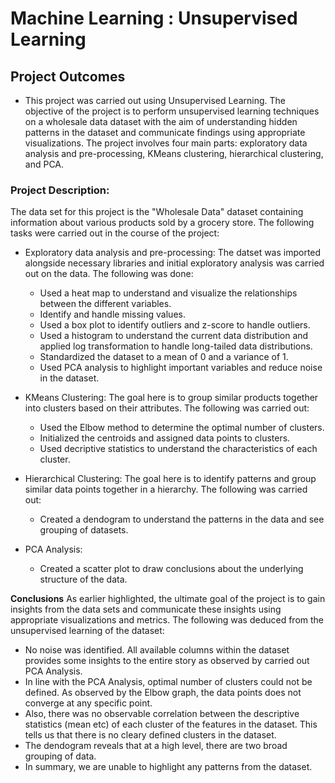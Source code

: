 # Machine Learning : Unsupervised Learning

## Project Outcomes
- This project was carried out using Unsupervised Learning. The objective of the project is to perform unsupervised learning techniques on a wholesale data dataset with the aim of understanding hidden patterns in the dataset and communicate findings using appropriate visualizations. The project involves four main parts: exploratory data analysis and pre-processing, KMeans clustering, hierarchical clustering, and PCA.

### Project Description:

The data set for this project is the "Wholesale Data" dataset containing information about various products sold by a grocery store.
The following tasks were carried out in the course of the project:

-	Exploratory data analysis and pre-processing: The datset was imported alongside necessary libraries and initial exploratory analysis was carried out on the data. The following was done:<br>
    - Used a heat map to understand and visualize the relationships between the different variables.<br>
    - Identify and handle missing values.<br>
    - Used a box plot to identify outliers and z-score to handle outliers.<br>
    - Used a histogram to understand the current data distribution and applied log transformation to handle long-tailed data       distributions.<br>
    - Standardized the dataset to a mean of 0 and a variance of 1.<br>
    - Used PCA analysis to highlight important variables and reduce noise in the dataset.<br>
  
-	KMeans Clustering: The goal here is to group similar products together into clusters based on their attributes. The following was carried out:<br>
    - Used the Elbow method to determine the optimal number of clusters.<br>
    - Initialized the centroids and assigned data points to clusters.<br>
    - Used decriptive statistics to understand the characteristics of each cluster.<br>

- Hierarchical Clustering: The goal here is to identify patterns and group similar data points together in a hierarchy. The following was carried out:<br>
    - Created a dendogram to understand the patterns in the data and see grouping of datasets.<br>

- PCA Analysis:<br>
    - Created a scatter plot to draw conclusions about the underlying structure of the data.<br>

**Conclusions**
As earlier highlighted, the ultimate goal of the project is to gain insights from the data sets and communicate these insights using appropriate visualizations and metrics. The following was deduced from the unsupervised learning of the dataset:<br>

  - No noise was identified. All available columns within the dataset provides some insights to the entire story as observed     by carried out PCA Analysis.<br>
  - In line with the PCA Analysis, optimal number of clusters could not be defined. As observed by the Elbow graph, the data     points does not converge at any specific point.<br>
  - Also, there was no observable correlation between the descriptive statistics (mean etc) of each cluster of the features      in the dataset. This tells us that there is no cleary defined clusters in the dataset.<br>
  - The dendogram reveals that at a high level, there are two broad grouping of data.<br>
  - In summary, we are unable to highlight any patterns from the dataset. <br>
